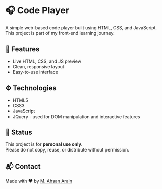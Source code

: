 # 🎧 Code Player

A simple web-based code player built using HTML, CSS, and JavaScript.  
This project is part of my front-end learning journey.

## 🚀 Features
- Live HTML, CSS, and JS preview
- Clean, responsive layout
- Easy-to-use interface

## ⚙️ Technologies
- HTML5
- CSS3
- JavaScript
- JQuery - used for DOM manipulation and interactive features


## 📁 Status
This project is for **personal use only**.  
Please do not copy, reuse, or distribute without permission.

## 📬 Contact
Made with ❤️ by [M. Ahsan Arain](mailto:m.ahsanarain05@gmail.com)
